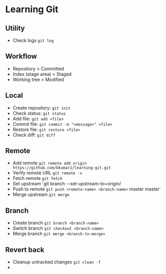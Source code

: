 # Learning Git

## Utility
- Check logs `git log`

## Workflow
- Repository > Committed
- Index (stage area) > Staged
- Working tree > Modified

## Local
- Create repository: `git init`
- Check status: `git status`
- Add file: `git add <file>`
- Commit file: `git commit -m "<message>" <file>`
- Restore file: `git restore <file>`
- Check diff: `git diff`

## Remote
- Add remote `git remote add origin https://github.com/bkumar2/learning-git.git`
- Verify remote URL `git remote -v`
- Fetch remote `git fetch`
- Set upstream `git branch --set-upstream-to=origin/
- Push to remote `git push <remote-name> <branch-name>`
master master`
- Merge upstream `git merge`

## Branch
- Create branch `git branch <branch-name>`
- Switch branch `git checkout <branch-name>`
- Merge branch `git merge <branch-to-merge>`

## Revert back
- Cleanup untracked changes `git clean -f`
- 